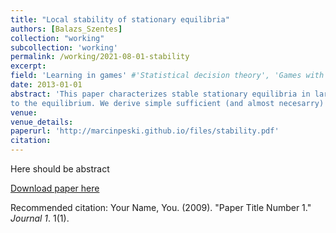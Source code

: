 ```yaml
---
title: "Local stability of stationary equilibria"
authors: [Balazs_Szentes]
collection: "working"
subcollection: 'working'
permalink: /working/2021-08-01-stability
excerpt: 
field: 'Learning in games' #'Statistical decision theory', 'Games with incomplete information', 'Dynamic Games', 'Social economics'
date: 2013-01-01
abstract: 'This paper characterizes stable stationary equilibria in large population dynamic games. Each player has a type which changes over time. A player’s flow payoff as well as the evolution of her type depends on the distribution of population types and population strategies. A stationary equilibrium is called stable if, after perturbing the equilibrium strategies slightly, revision dynamics converge back
to the equilibrium. We derive simple sufficient (and almost necesarry) conditions for stability. These conditions involve eigenvalues of a one-dimensional familiy of matrices. Moreover, in order to check whether an equilibrium is stable, it is enough to consider sine wave perturbations of the equilibrium.'
venue:
venue_details:
paperurl: 'http://marcinpeski.github.io/files/stability.pdf'
citation: 
---
```

Here should be abstract

[Download paper here](http://academicpages.github.io/files/paper1.pdf)

Recommended citation: Your Name, You. (2009). "Paper Title Number 1." <i>Journal 1</i>. 1(1).